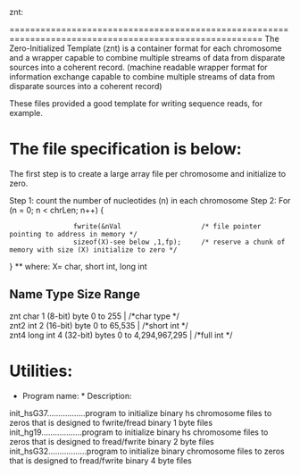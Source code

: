 znt:  

=======================================================================================================
The Zero-Initialized Template (znt) is a container format for each chromosome and a wrapper capable to combine multiple streams of data from disparate sources into a coherent record. (machine readable wrapper format for information exchange capable to combine multiple streams of data from disparate sources into a coherent record)

These files provided a good template for writing sequence reads, for example. 

 
The file specification is below:
=======================================================================================================
The first step is to create a large array file per chromosome and initialize to zero. 

Step 1:  count the number of nucleotides (n) in each chromosome
Step 2:  For (n = 0; n < chrLen; n++) {

                    fwrite(&nVal                    /* file pointer pointing to address in memory */ 
                    sizeof(X)-see below ,1,fp);     /* reserve a chunk of memory with size (X) initialize to zero */
                   
 }                    ** where: X= char, short int, long int






Name  	    Type    	      Size	              Range
----------------------------------------------------------------------
znt	        char          	1 (8-bit) byte	    0 to 255              |   /*char type */  
znt2	      int	            2 (16-bit) byte   	0 to 65,535           |   /*short int */  
znt4	      long int      	4 (32-bit) bytes	  0 to 4,294,967,295    |   /*full int */   




Utilities:
=======================================================================================================
* Program name:               * Description: 

init_hsG37.................program to initialize binary hs chromosome files to zeros that is designed to fwrite/fread                              binary 1 byte files
init_hg19..................program to initialize binary hs chromosome files to zeros that is designed to fread/fwrite                              binary 2 byte files
init_hsG32.................program to initialize binary chromosome files to zeros that is designed to fread/fwrite                                 binary 4 byte files 


